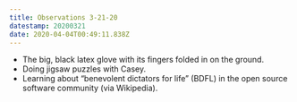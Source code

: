 ```yaml
---
title: Observations 3-21-20
datestamp: 20200321
date: 2020-04-04T00:49:11.838Z
---
```

- The big, black latex glove with its fingers folded in on the ground.
- Doing jigsaw puzzles with Casey.
- Learning about “benevolent dictators for life” (BDFL) in the open source software community (via Wikipedia).
